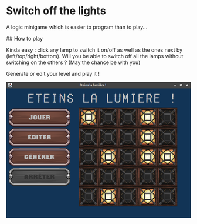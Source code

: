 # Switch off the lights

A logic minigame which is easier to program than to play...

## How to play

Kinda easy : click any lamp to switch it on/off as well as the ones next by (left/top/right/bottom).
Will you be able to switch off all the lamps without switching on the others ? (May the chance be with you)

Generate or edit your level and play it !

![Screenshot](screenshot.png)
